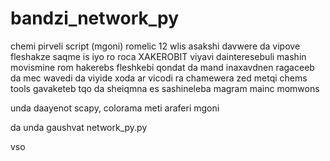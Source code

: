# bandzi_network_py
chemi pirveli script (mgoni) romelic 12 wlis asakshi davwere da vipove fleshakze saqme is iyo ro roca XAKEROBIT viyavi dainteresebuli mashin movismine rom hakerebs fleshkebi qondat da mand inaxavdnen ragaceeb da mec wavedi da viyide xoda ar vicodi ra chamewera zed metqi chems tools gavaketeb tqo da sheiqmna es sashineleba magram mainc momwons

unda daayenot scapy, colorama meti araferi mgoni

da unda gaushvat network_py.py

vso
